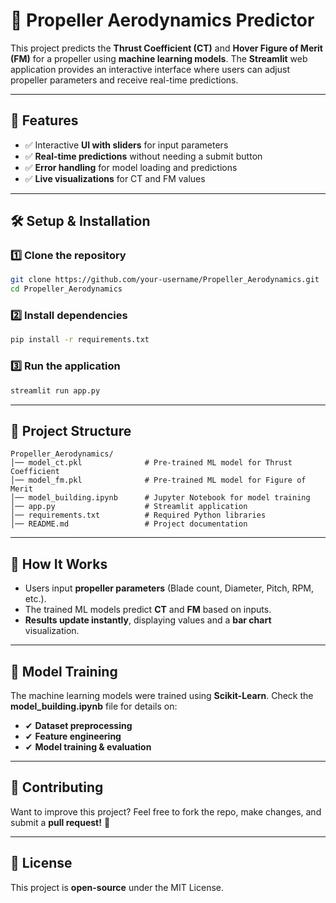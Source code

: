 # 🚀 Propeller Aerodynamics Predictor

This project predicts the **Thrust Coefficient (CT)** and **Hover Figure of Merit (FM)** for a propeller using **machine learning models**. The **Streamlit** web application provides an interactive interface where users can adjust propeller parameters and receive real-time predictions.

---

## 📌 Features  
- ✅ Interactive **UI with sliders** for input parameters  
- ✅ **Real-time predictions** without needing a submit button  
- ✅ **Error handling** for model loading and predictions  
- ✅ **Live visualizations** for CT and FM values  

---

## 🛠️ Setup & Installation  

### 1️⃣ Clone the repository  
```bash
git clone https://github.com/your-username/Propeller_Aerodynamics.git
cd Propeller_Aerodynamics
```

### 2️⃣ Install dependencies  
```bash
pip install -r requirements.txt
```

### 3️⃣ Run the application  
```bash
streamlit run app.py
```

---

## 📂 Project Structure  
```
Propeller_Aerodynamics/
│── model_ct.pkl              # Pre-trained ML model for Thrust Coefficient
│── model_fm.pkl              # Pre-trained ML model for Figure of Merit
│── model_building.ipynb      # Jupyter Notebook for model training
│── app.py                    # Streamlit application
│── requirements.txt          # Required Python libraries
│── README.md                 # Project documentation
```

---

## 🧠 How It Works  

- Users input **propeller parameters** (Blade count, Diameter, Pitch, RPM, etc.).
- The trained ML models predict **CT** and **FM** based on inputs.
- **Results update instantly**, displaying values and a **bar chart** visualization.

---

## 📌 Model Training  

The machine learning models were trained using **Scikit-Learn**. Check the **model_building.ipynb** file for details on:  
- ✔ **Dataset preprocessing**  
- ✔ **Feature engineering**  
- ✔ **Model training & evaluation**  

---

## 📢 Contributing  
Want to improve this project? Feel free to fork the repo, make changes, and submit a **pull request!** 🚀  

---

## 📜 License  
This project is **open-source** under the MIT License.  
